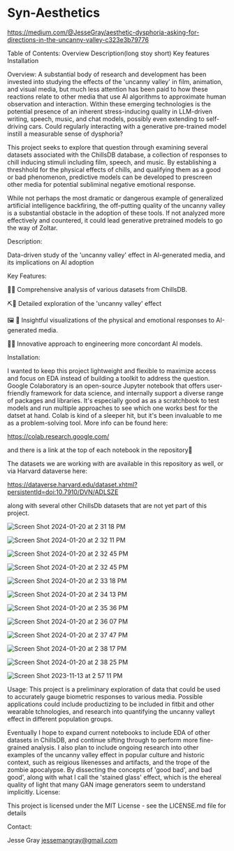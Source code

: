 # Syn-Aesthetics

https://medium.com/@JesseGray/aesthetic-dysphoria-asking-for-directions-in-the-uncanny-valley-c323e3b79776

Table of Contents:
Overview
Description(long stoy short)
Key features
Installation

Overview:
A substantial body of research and development has been invested into studying the effects of the 'uncanny valley' in film, animation, and visual media, but much less attention has been paid to how these reactions relate to other media that use AI algorithms to approximate human observation and interaction. Within these emerging technologies is the potential presence of an inherent stress-inducing quality in LLM-driven writing, speech, music, and chat models, possibly even extending to self-driving cars. Could regularly interacting with a generative pre-trained model instill a measurable sense of dysphoria?

This project seeks to explore that question through examining several datasets associated with the ChillsDB database, a collection of responses to chill inducing stimuli including film, speech, and music. By establishing a threshhold for the physical effects of chills, and qualifying them as a good or bad phenomenon, predictive models can be developed to prescreen other media for potential subliminal negative emotional response. 

While not perhaps the most dramatic or dangerous example of generalized artificial intelligence backfiring, the off-putting quality of the uncanny valley is a substantial obstacle in the adoption of these tools. If not analyzed more effectively and countered,  it could lead generative pretrained models to go the way of Zoltar. 

Description:

Data-driven study of the 'uncanny valley' effect in AI-generated media, and its implications on AI adoption

Key Features:

🍎🍊 Comprehensive analysis of various datasets from ChillsDB.


⛏🔦 Detailed exploration of the 'uncanny valley' effect


🖼 🎨 Insightful visualizations of the physical and emotional responses to AI-generated media.


🤖🎢 Innovative approach to engineering more concordant AI models.

Installation:

I wanted to keep this project  lightweight and flexible to maximize access and focus on EDA instead of building a toolkit to address the question. Google Colaboratory is an open-source Jupyter notebook that offers user-friendly framework for data science, and internally support a diverse range of packages and libraries. It's especially good as as a scratchbook to test models and run multiple approaches to see which one works best for the datset at hand. Colab is kind of a sleeper hit, but it's been invaluable to me as a problem-solving tool. More info can be found here: 

https://colab.research.google.com/

and there is a link at the top of each notebook in the repository🙂

The datasets we are working with are available in this repository as well, or via Harvard dataverse here: 

https://dataverse.harvard.edu/dataset.xhtml?persistentId=doi:10.7910/DVN/ADLSZE 

along with several other ChillsDb datasets that are not yet part of this project.

![Screen Shot 2024-01-20 at 2 31 18 PM](https://github.com/JessemanGray/Syn-Aesthetics/assets/123507565/80ffc35e-d4da-46d3-adaf-93b7b6d36403)

![Screen Shot 2024-01-20 at 2 32 11 PM](https://github.com/JessemanGray/Syn-Aesthetics/assets/123507565/e83eb232-9c59-4848-9a78-19dad2e2b74b)

![Screen Shot 2024-01-20 at 2 32 45 PM](https://github.com/JessemanGray/Syn-Aesthetics/assets/123507565/bd1e5076-7514-4f23-aad4-0540cb74fb24)



![Screen Shot 2024-01-20 at 2 32 45 PM](https://github.com/JessemanGray/Syn-Aesthetics/assets/123507565/a1ddec38-b9fe-499c-86a5-a173a3ff7f8d)

![Screen Shot 2024-01-20 at 2 33 18 PM](https://github.com/JessemanGray/Syn-Aesthetics/assets/123507565/d033887b-02b1-4ba2-83e7-37f3b1d84b5b)

![Screen Shot 2024-01-20 at 2 34 13 PM](https://github.com/JessemanGray/Syn-Aesthetics/assets/123507565/27ddae47-4d8a-4050-93f8-bb6b8c5e9fb7)


![Screen Shot 2024-01-20 at 2 35 36 PM](https://github.com/JessemanGray/Syn-Aesthetics/assets/123507565/91e603a0-98e3-4e97-ad5b-e19f71112b30)


![Screen Shot 2024-01-20 at 2 36 07 PM](https://github.com/JessemanGray/Syn-Aesthetics/assets/123507565/c27c4c5c-f386-469a-bdf0-3f950a9eba14)


![Screen Shot 2024-01-20 at 2 37 47 PM](https://github.com/JessemanGray/Syn-Aesthetics/assets/123507565/507e8d3d-7caf-4e9f-b5c9-9b8ed7fde78a)




![Screen Shot 2024-01-20 at 2 38 17 PM](https://github.com/JessemanGray/Syn-Aesthetics/assets/123507565/da4f80bf-1744-4122-8edf-8997fe3251d6)




![Screen Shot 2024-01-20 at 2 38 25 PM](https://github.com/JessemanGray/Syn-Aesthetics/assets/123507565/eed4ff38-761b-44b1-902b-9eb52ec70203)


![Screen Shot 2023-11-13 at 2 57 11 PM](https://github.com/JessemanGray/Syn-Aesthetics/assets/123507565/dafefacf-8e09-4bd5-b9f8-828a390cc29a)

Usage:
This project is a preliminary exploration of data that could be used to accurately gauge biometric responses to various media. Possible applications could include productizing to be included in fitbit and other wearable tchnologies, and research into quantifying the uncanny valleyt effect in different population groups. 

Eventually I hope to expand current notebooks to include EDA of other datasets in ChillsDB, and continue sifting through to perform more fine-grained analysis. I also plan to include ongoing research into other examples of the uncanny valley effect in popular culture and historic context, such as reigious likenesses and artifacts, and the trope of the zombie apocalypse. By dissecting the concepts of 'good bad', and bad good', along with what I call the 'stained glass' effect, which is the ehereal quality of light that many GAN image generators seem to understand implicitly. 
License:

This project is licensed under the MIT License - see the LICENSE.md file for details

Contact:

Jesse Gray
jessemangray@gmail.com

